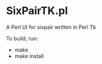 SixPairTK.pl
============

A Perl UI for sixpair written in Perl Tk

To build, run:
  - make
  - make install
